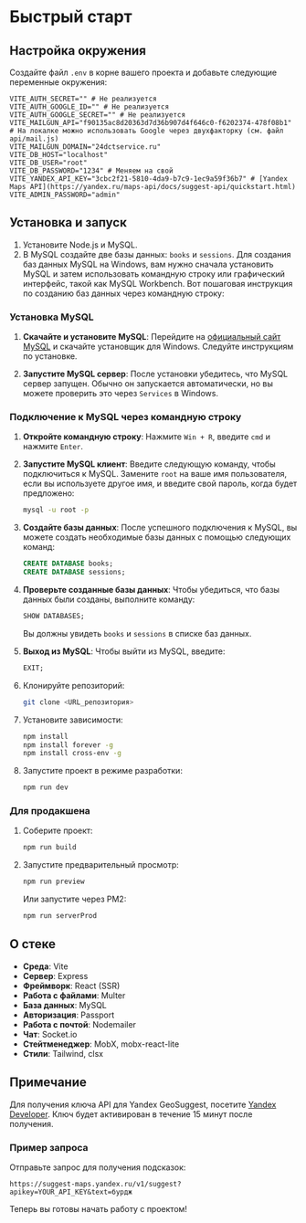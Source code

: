 # Быстрый старт

## Настройка окружения

Создайте файл `.env` в корне вашего проекта и добавьте следующие переменные окружения:

```env
VITE_AUTH_SECRET="" # Не реализуется
VITE_AUTH_GOOGLE_ID="" # Не реализуется
VITE_AUTH_GOOGLE_SECRET="" # Не реализуется
VITE_MAILGUN_API="f90135ac8d20363d7d36b907d4f646c0-f6202374-478f08b1" # На локалке можно использовать Google через двухфакторку (см. файл api/mail.js)
VITE_MAILGUN_DOMAIN="24dctservice.ru"
VITE_DB_HOST="localhost"
VITE_DB_USER="root"
VITE_DB_PASSWORD="1234" # Меняем на свой
VITE_YANDEX_API_KEY="3cbc2f21-5810-4da9-b7c9-1ec9a59f36b7" # [Yandex Maps API](https://yandex.ru/maps-api/docs/suggest-api/quickstart.html)
VITE_ADMIN_PASSWORD="admin"
```

## Установка и запуск

1. Установите Node.js и MySQL.
2. В MySQL создайте две базы данных: `books` и `sessions`.
Для создания баз данных MySQL на Windows, вам нужно сначала установить MySQL и затем использовать командную строку или графический интерфейс, такой как MySQL Workbench. Вот пошаговая инструкция по созданию баз данных через командную строку:

### Установка MySQL

1. **Скачайте и установите MySQL**: Перейдите на [официальный сайт MySQL](https://dev.mysql.com/downloads/mysql/) и скачайте установщик для Windows. Следуйте инструкциям по установке.

2. **Запустите MySQL сервер**: После установки убедитесь, что MySQL сервер запущен. Обычно он запускается автоматически, но вы можете проверить это через `Services` в Windows.

### Подключение к MySQL через командную строку

1. **Откройте командную строку**: Нажмите `Win + R`, введите `cmd` и нажмите `Enter`.

2. **Запустите MySQL клиент**: Введите следующую команду, чтобы подключиться к MySQL. Замените `root` на ваше имя пользователя, если вы используете другое имя, и введите свой пароль, когда будет предложено:

   ```bash
   mysql -u root -p
   ```

3. **Создайте базы данных**: После успешного подключения к MySQL, вы можете создать необходимые базы данных с помощью следующих команд:

   ```sql
   CREATE DATABASE books;
   CREATE DATABASE sessions;
   ```

4. **Проверьте созданные базы данных**: Чтобы убедиться, что базы данных были созданы, выполните команду:

   ```sql
   SHOW DATABASES;
   ```

   Вы должны увидеть `books` и `sessions` в списке баз данных.

5. **Выход из MySQL**: Чтобы выйти из MySQL, введите:

   ```sql
   EXIT;
   ```

3. Клонируйте репозиторий:

   ```bash
   git clone <URL_репозитория>
   ```

4. Установите зависимости:

   ```bash
   npm install
   npm install forever -g
   npm install cross-env -g
   ```

5. Запустите проект в режиме разработки:

   ```bash
   npm run dev
   ```

### Для продакшена

1. Соберите проект:

   ```bash
   npm run build
   ```

2. Запустите предварительный просмотр:

   ```bash
   npm run preview
   ```

   Или запустите через PM2:

   ```bash
   npm run serverProd
   ```

## О стеке

- **Среда**: Vite
- **Сервер**: Express
- **Фреймворк**: React (SSR)
- **Работа с файлами**: Multer
- **База данных**: MySQL
- **Авторизация**: Passport
- **Работа с почтой**: Nodemailer
- **Чат**: Socket.io
- **Стейтменеджер**: MobX, mobx-react-lite
- **Стили**: Tailwind, clsx

## Примечание

Для получения ключа API для Yandex GeoSuggest, посетите [Yandex Developer](https://developer.tech.yandex.ru/). Ключ будет активирован в течение 15 минут после получения.

### Пример запроса

Отправьте запрос для получения подсказок:

```http
https://suggest-maps.yandex.ru/v1/suggest?apikey=YOUR_API_KEY&text=бурдж
```

Теперь вы готовы начать работу с проектом!
